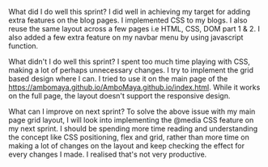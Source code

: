What did I do well this sprint?
I did well in achieving my target for adding extra features on the blog pages. I implemented CSS to my blogs. I also reuse the same layout across a few pages i.e HTML, CSS, DOM part 1 & 2. I also added a few extra feature on my navbar menu by using javascript function. 
 
What didn't I do well this sprint?
I spent too much time playing with CSS, making a lot of perhaps unnecessary changes. I try to implement the grid based design where I can. I tried to use it on the main page of the https://ambomaya.github.io/AmboMaya.github.io/index.html. While it works on the full page, the layout doesn't support the responsive design. 

What can I improve on next sprint?
To solve the above issue with my main page grid layout, I will look into implementing the @media CSS feature on my next sprint. I should be spending more time reading and understanding the concept like CSS positioning, flex and grid, rather than more time on making a lot of changes on the layout and keep checking the effect for every changes I made. I realised that's not very productive.   